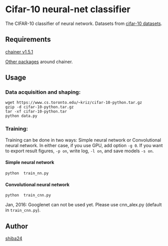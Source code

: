 Cifar-10 neural-net classifier
======

The CIFAR-10 classifier of neural network. Datasets from [cifar-10 datasets](http://www.cs.toronto.edu/~kriz/cifar.html).

## Requirements
[chainer v1.5.1](http://chainer.org/)

[Other packages](https://github.com/pfnet/chainer#requirements) around chainer.


## Usage
### Data acquisition and shaping:
```
wget https://www.cs.toronto.edu/~kriz/cifar-10-python.tar.gz
gzip -d cifar-10-python.tar.gz
tar -xf cifar-10-python.tar
python data.py
```

### Training:

Training can be done in two ways: Simple neural network or Convolutional neural network.  In either case, if you use GPU, add option ```-g 0```.  If you want to export result figures, ```-p on```, write log, ```-l on```, and save models ```-s on```.

#### Simple neural network
```
python  train_nn.py
```

#### Convolutional neural network

```
python  train_cnn.py
```

Jan, 2016: Googlenet can not be used yet. Please use cnn_alex.py (default in ```train_cnn.py```).


## Author

[shiba24](https://github.com/shiba24)

